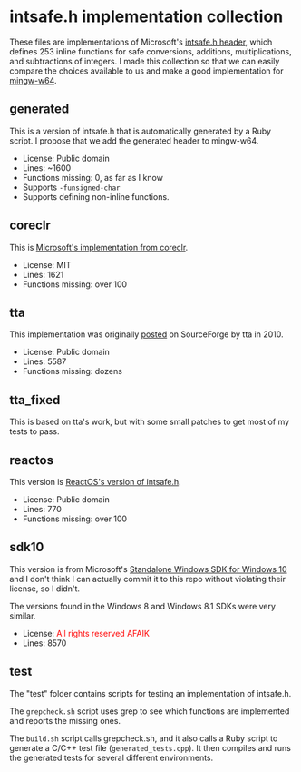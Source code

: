 # intsafe.h implementation collection

These files are implementations of Microsoft's [intsafe.h header](https://msdn.microsoft.com/en-us/library/windows/desktop/ff521693), which defines 253 inline functions for safe conversions, additions, multiplications, and subtractions of integers.
I made this collection so that we can easily compare the choices available to us and make a good implementation for [mingw-w64](http://mingw-w64.org/).

## generated

This is a version of intsafe.h that is automatically generated by a Ruby script.  I propose that we add the generated header to mingw-w64.

* License: Public domain
* Lines: ~1600
* Functions missing: 0, as far as I know
* Supports `-funsigned-char`
* Supports defining non-inline functions.

## coreclr

This is [Microsoft's implementation from coreclr](https://github.com/dotnet/coreclr/blob/master/src/pal/inc/rt/intsafe.h).

* License: MIT
* Lines: 1621
* Functions missing: over 100

## tta

This implementation was originally [posted](https://sourceforge.net/p/mingw-w64/feature-requests/33/) on SourceForge by tta in 2010.

* License: Public domain
* Lines: 5587
* Functions missing: dozens

## tta_fixed

This is based on tta's work, but with some small patches to get most of my tests to pass.

## reactos

This version is [ReactOS's version of intsafe.h](https://code.google.com/p/reactos-mirror/source/browse/trunk/reactos/include/psdk/intsafe.h?r=56995).

* License: Public domain
* Lines: 770
* Functions missing: over 100

## sdk10

This version is from Microsoft's [Standalone Windows SDK for Windows 10](https://msdn.microsoft.com/en-us/windows/hardware/dn913721.aspx) and I don't think I can actually commit it to this repo without violating their license, so I didn't.

The versions found in the Windows 8 and Windows 8.1 SDKs were very similar.

* License: <font color='red'>All rights reserved AFAIK</font>
* Lines: 8570

## test

The "test" folder contains scripts for testing an implementation of intsafe.h.

The `grepcheck.sh` script uses grep to see which functions are implemented and reports the missing ones.

The `build.sh` script calls grepcheck.sh, and it also calls a Ruby script to generate a C/C++ test file (`generated_tests.cpp`).  It then compiles and runs the generated tests for several different environments.
